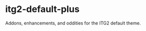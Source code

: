 itg2-default-plus
=================

Addons, enhancements, and oddities for the ITG2 default theme.
